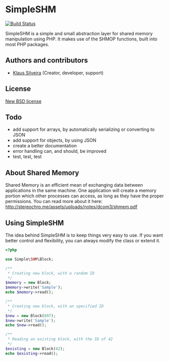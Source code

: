 # SimpleSHM
[![Build Status](https://secure.travis-ci.org/klaussilveira/SimpleSHM.png)](http://travis-ci.org/klaussilveira/SimpleSHM)

SimpleSHM is a simple and small abstraction layer for shared memory manipulation using PHP. It makes use of the SHMOP functions, built into most PHP packages.

## Authors and contributors
* [Klaus Silveira](http://www.klaussilveira.com) (Creator, developer, support)

## License
[New BSD license](http://www.opensource.org/licenses/bsd-license.php)

## Todo
* add support for arrays, by automatically serializing or converting to JSON
* add support for objects, by using JSON
* create a better documentation
* error handling can, and should, be improved
* test, test, test

## About Shared Memory
Shared Memory is an efficient mean of exchanging data between applications in the same machine. One application will create a memory portion which other processes can access, as long as they have the proper permissions. You can read more about it here: http://stereochro.me/assets/uploads/notes/dcom3/shmem.pdf

## Using SimpleSHM
The idea behind SimpleSHM is to keep things very easy to use. If you want better control and flexibility, you can always modify the class or extend it.

```php
<?php

use Simple\SHM\Block;

/**
 * Creating new block, with a random ID
 */
$memory = new Block;
$memory->write('Sample');
echo $memory->read();

/**
 * Creating new block, with an specified ID
 */
$new = new Block(897);
$new->write('Sample');
echo $new->read();

/**
 * Reading an existing block, with the ID of 42
 */
$existing = new Block(42);
echo $existing->read();

```
